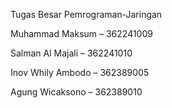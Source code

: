 Tugas Besar Pemrograman-Jaringan

Muhammad Maksum – 362241009

Salman Al Majali – 362241010

Inov Whily Ambodo – 362389005

Agung Wicaksono – 362389010
